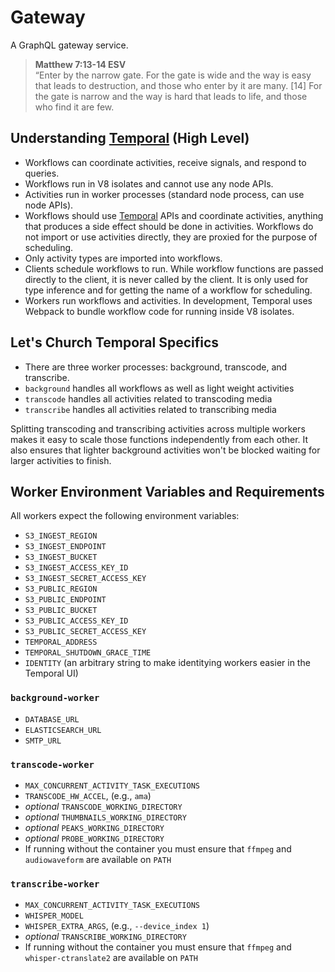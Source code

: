 # Gateway

A GraphQL gateway service.

> **Matthew 7:13-14 ESV**  
> “Enter by the narrow gate. For the gate is wide and the way is easy that leads to destruction, and those who enter by it are many. [14] For the gate is narrow and the way is hard that leads to life, and those who find it are few.

## Understanding [Temporal] (High Level)

- Workflows can coordinate activities, receive signals, and respond to queries.
- Workflows run in V8 isolates and cannot use any node APIs.
- Activities run in worker processes (standard node process, can use node APIs).
- Workflows should use [Temporal] APIs and coordinate activities, anything that
  produces a side effect should be done in activities. Workflows do not import
  or use activities directly, they are proxied for the purpose of scheduling.
- Only activity types are imported into workflows.
- Clients schedule workflows to run. While workflow functions are passed
  directly to the client, it is never called by the client. It is only used for
  type inference and for getting the name of a workflow for scheduling.
- Workers run workflows and activities. In development, Temporal uses Webpack
  to bundle workflow code for running inside V8 isolates.

## Let's Church Temporal Specifics

- There are three worker processes: background, transcode, and transcribe.
- `background` handles all workflows as well as light weight activities
- `transcode` handles all activities related to transcoding media
- `transcribe` handles all activities related to transcribing media

Splitting transcoding and transcribing activities across multiple workers makes it easy to scale those functions
independently from each other. It also ensures that lighter background activities won't be blocked waiting for larger
activities to finish.

## Worker Environment Variables and Requirements

All workers expect the following environment variables:

- `S3_INGEST_REGION`
- `S3_INGEST_ENDPOINT`
- `S3_INGEST_BUCKET`
- `S3_INGEST_ACCESS_KEY_ID`
- `S3_INGEST_SECRET_ACCESS_KEY`
- `S3_PUBLIC_REGION`
- `S3_PUBLIC_ENDPOINT`
- `S3_PUBLIC_BUCKET`
- `S3_PUBLIC_ACCESS_KEY_ID`
- `S3_PUBLIC_SECRET_ACCESS_KEY`
- `TEMPORAL_ADDRESS`
- `TEMPORAL_SHUTDOWN_GRACE_TIME`
- `IDENTITY` (an arbitrary string to make identitying workers easier in the Temporal UI)

### `background-worker`

- `DATABASE_URL`
- `ELASTICSEARCH_URL`
- `SMTP_URL`

### `transcode-worker`

- `MAX_CONCURRENT_ACTIVITY_TASK_EXECUTIONS`
- `TRANSCODE_HW_ACCEL`, (e.g., `ama`)
- _optional_ `TRANSCODE_WORKING_DIRECTORY`
- _optional_ `THUMBNAILS_WORKING_DIRECTORY`
- _optional_ `PEAKS_WORKING_DIRECTORY`
- _optional_ `PROBE_WORKING_DIRECTORY`
- If running without the container you must ensure that `ffmpeg` and `audiowaveform` are available on `PATH`

### `transcribe-worker`

- `MAX_CONCURRENT_ACTIVITY_TASK_EXECUTIONS`
- `WHISPER_MODEL`
- `WHISPER_EXTRA_ARGS`, (e.g., `--device_index 1`)
- _optional_ `TRANSCRIBE_WORKING_DIRECTORY`
- If running without the container you must ensure that `ffmpeg` and `whisper-ctranslate2` are available on `PATH`

[Temporal]: https://temporal.io 'Less plumbing, more coding'
